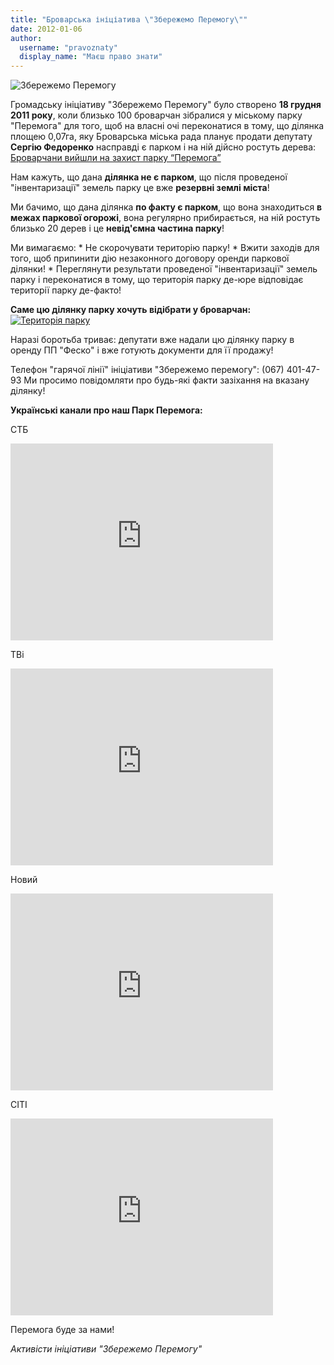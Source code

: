 ```yaml
---
title: "Броварська ініціатива \"Збережемо Перемогу\""
date: 2012-01-06
author: 
  username: "pravoznaty"
  display_name: "Маєш право знати"
---
```


![](https://mpz.brovary.org/wp-content/uploads/2012/01/Збережемо-Перемогу.png "Збережемо Перемогу")

Громадську ініціативу "Збережемо Перемогу" було створено **18 грудня 2011 року**, коли близько 100 броварчан зібралися у міському парку "Перемога" для того, щоб на власні очі переконатися в тому, що ділянка площею 0,07га, яку Броварська міська рада планує продати депутату **Сергію Федоренко** насправді є парком і на ній дійсно ростуть дерева: [Броварчани вийшли на захист парку “Перемога”](https://mpz.brovary.org/novini/brovarchani-vijsli-na-zahist-parku-peremoga/ "Броварчани вийшли на захист парку “Перемога”")

Нам кажуть, що дана **ділянка не є парком**, що після проведеної "інвентаризації" земель парку це вже **резервні землі міста**!

Ми бачимо, що дана ділянка **по факту є парком**, що вона знаходиться **в межах паркової огорожі**, вона регулярно прибирається, на ній ростуть близько 20 дерев і це **невід'ємна частина парку**!

Ми вимагаємо: \* Не скорочувати територію парку! \* Вжити заходів для того, щоб припинити дію незаконного договору оренди паркової ділянки! \* Переглянути результати проведеної "інвентаризації" земель парку і переконатися в тому, що територія парку де-юре відповідає території парку де-факто!

**Саме цю ділянку парку хочуть відібрати у броварчан:** [![](https://mpz.brovary.org/wp-content/uploads/2012/01/Територія-парку.png "Територія парку")](https://mpz.brovary.org/wp-content/uploads/2012/01/Територія-парку.png)

Наразі боротьба триває: депутати вже надали цю ділянку парку в оренду ПП "Феско" і вже готують документи для її продажу!

Телефон "гарячої лінії" ініціативи "Збережемо перемогу": (067) 401-47-93 Ми просимо повідомляти про будь-які факти зазіхання на вказану ділянку!

**Українські канали про наш Парк Перемога:**

СТБ

<iframe src="https://www.youtube.com/embed/mTef2v0K8fw" height="315" width="420" allowfullscreen frameborder="0"></iframe>

ТВі

<iframe src="https://www.youtube.com/embed/UYDp5IH_f5E" height="315" width="420" allowfullscreen frameborder="0"></iframe>

Новий

<iframe src="https://www.youtube.com/embed/GWHQrSLEAPw" height="315" width="420" allowfullscreen frameborder="0"></iframe>

СІТІ

<iframe src="https://www.youtube.com/embed/J84fYGKwCmE" height="315" width="420" allowfullscreen frameborder="0"></iframe>

Перемога буде за нами!

_Активісти ініціативи "Збережемо Перемогу"_
